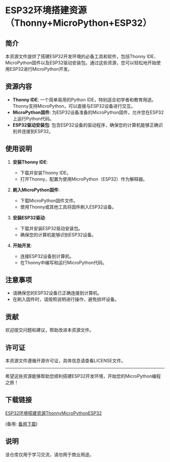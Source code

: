 # ESP32环境搭建资源（Thonny+MicroPython+ESP32）

## 简介
本资源文件提供了搭建ESP32开发环境的必备工具和软件，包括Thonny IDE、MicroPython固件以及ESP32驱动安装包。通过这些资源，您可以轻松地开始使用ESP32进行MicroPython开发。

## 资源内容
- **Thonny IDE**: 一个简单易用的Python IDE，特别适合初学者和教育用途。Thonny支持MicroPython，可以直接与ESP32设备进行交互。
- **MicroPython固件**: 为ESP32设备准备的MicroPython固件，允许您在ESP32上运行Python代码。
- **ESP32驱动安装包**: 包含ESP32设备的驱动程序，确保您的计算机能够正确识别并连接到ESP32。

## 使用说明
1. **安装Thonny IDE**:
   - 下载并安装Thonny IDE。
   - 打开Thonny，配置为使用MicroPython（ESP32）作为解释器。

2. **刷入MicroPython固件**:
   - 下载MicroPython固件文件。
   - 使用Thonny或其他工具将固件刷入ESP32设备。

3. **安装ESP32驱动**:
   - 下载并安装ESP32驱动安装包。
   - 确保您的计算机能够识别ESP32设备。

4. **开始开发**:
   - 连接ESP32设备到计算机。
   - 在Thonny中编写和运行MicroPython代码。

## 注意事项
- 请确保您的ESP32设备已正确连接到计算机。
- 在刷入固件时，请按照说明进行操作，避免损坏设备。

## 贡献
欢迎提交问题和建议，帮助改进本资源文件。

## 许可证
本资源文件遵循开源许可证，具体信息请查看LICENSE文件。

---
希望这些资源能够帮助您顺利搭建ESP32开发环境，开始您的MicroPython编程之旅！

## 下载链接
[ESP32环境搭建资源ThonnyMicroPythonESP32](https://pan.quark.cn/s/1d7120c9ac5d) 

(备用: [备用下载](https://pan.baidu.com/s/1KQQ5OpaC48lkkApFOzTs9w?pwd=1234))

## 说明

该仓库仅用于学习交流，请勿用于商业用途。
